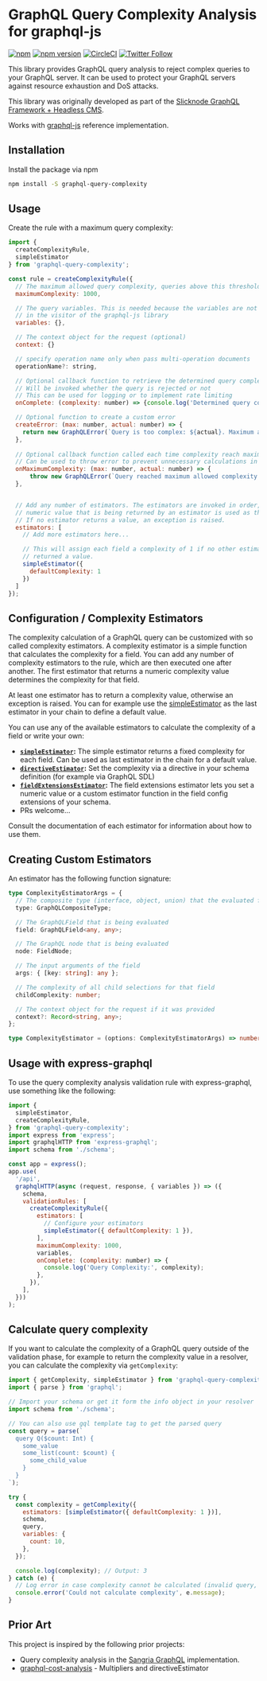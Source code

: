 # GraphQL Query Complexity Analysis for graphql-js

[![npm](https://img.shields.io/npm/dm/graphql-query-complexity)](https://www.npmjs.com/package/graphql-query-complexity)
[![npm version](https://badge.fury.io/js/graphql-query-complexity.svg)](https://badge.fury.io/js/graphql-query-complexity)
[![CircleCI](https://circleci.com/gh/slicknode/graphql-query-complexity.svg?style=shield)](https://circleci.com/gh/slicknode/graphql-query-complexity)
[![Twitter Follow](https://img.shields.io/twitter/follow/slicknode?style=social)](https://twitter.com/slicknode)

This library provides GraphQL query analysis to reject complex queries to your GraphQL server.
It can be used to protect your GraphQL servers against resource exhaustion and DoS attacks.

This library was originally developed as part of the [Slicknode GraphQL Framework + Headless CMS](https://slicknode.com).

Works with [graphql-js](https://github.com/graphql/graphql-js) reference implementation.

## Installation

Install the package via npm

```bash
npm install -S graphql-query-complexity
```

## Usage

Create the rule with a maximum query complexity:

```javascript
import {
  createComplexityRule,
  simpleEstimator
} from 'graphql-query-complexity';

const rule = createComplexityRule({
  // The maximum allowed query complexity, queries above this threshold will be rejected
  maximumComplexity: 1000,

  // The query variables. This is needed because the variables are not available
  // in the visitor of the graphql-js library
  variables: {},

  // The context object for the request (optional)
  context: {}

  // specify operation name only when pass multi-operation documents
  operationName?: string,

  // Optional callback function to retrieve the determined query complexity
  // Will be invoked whether the query is rejected or not
  // This can be used for logging or to implement rate limiting
  onComplete: (complexity: number) => {console.log('Determined query complexity: ', complexity)},

  // Optional function to create a custom error
  createError: (max: number, actual: number) => {
    return new GraphQLError(`Query is too complex: ${actual}. Maximum allowed complexity: ${max}`);
  },
  
  // Optional callback function called each time complexity reach maximum allowed
  // Can be used to throw error to prevent unnecessary calculations in huge queries
  onMaximumComplexity: (max: number, actual: number) => {
      throw new GraphQLError(`Query reached maximum allowed complexity: ${max}`);
  },


  // Add any number of estimators. The estimators are invoked in order, the first
  // numeric value that is being returned by an estimator is used as the field complexity.
  // If no estimator returns a value, an exception is raised.
  estimators: [
    // Add more estimators here...

    // This will assign each field a complexity of 1 if no other estimator
    // returned a value.
    simpleEstimator({
      defaultComplexity: 1
    })
  ]
});
```

## Configuration / Complexity Estimators

The complexity calculation of a GraphQL query can be customized with so called complexity estimators.
A complexity estimator is a simple function that calculates the complexity for a field. You can add
any number of complexity estimators to the rule, which are then executed one after another.
The first estimator that returns a numeric complexity value determines the complexity for that field.

At least one estimator has to return a complexity value, otherwise an exception is raised. You can
for example use the [simpleEstimator](./src/estimators/simple/README.md) as the last estimator
in your chain to define a default value.

You can use any of the available estimators to calculate the complexity of a field
or write your own:

- **[`simpleEstimator`](src/estimators/simple/README.md):** The simple estimator returns a fixed complexity for each field. Can be used as
  last estimator in the chain for a default value.
- **[`directiveEstimator`](src/estimators/directive/README.md):** Set the complexity via a directive in your
  schema definition (for example via GraphQL SDL)
- **[`fieldExtensionsEstimator`](src/estimators/fieldExtensions/README.md):** The field extensions estimator lets you set a numeric value or a custom estimator
  function in the field config extensions of your schema.
- PRs welcome...

Consult the documentation of each estimator for information about how to use them.

## Creating Custom Estimators

An estimator has the following function signature:

```typescript
type ComplexityEstimatorArgs = {
  // The composite type (interface, object, union) that the evaluated field belongs to
  type: GraphQLCompositeType;

  // The GraphQLField that is being evaluated
  field: GraphQLField<any, any>;

  // The GraphQL node that is being evaluated
  node: FieldNode;

  // The input arguments of the field
  args: { [key: string]: any };

  // The complexity of all child selections for that field
  childComplexity: number;

  // The context object for the request if it was provided
  context?: Record<string, any>;
};

type ComplexityEstimator = (options: ComplexityEstimatorArgs) => number | void;
```

## Usage with express-graphql

To use the query complexity analysis validation rule with express-graphql, use something like the
following:

```javascript
import {
  simpleEstimator,
  createComplexityRule,
} from 'graphql-query-complexity';
import express from 'express';
import graphqlHTTP from 'express-graphql';
import schema from './schema';

const app = express();
app.use(
  '/api',
  graphqlHTTP(async (request, response, { variables }) => ({
    schema,
    validationRules: [
      createComplexityRule({
        estimators: [
          // Configure your estimators
          simpleEstimator({ defaultComplexity: 1 }),
        ],
        maximumComplexity: 1000,
        variables,
        onComplete: (complexity: number) => {
          console.log('Query Complexity:', complexity);
        },
      }),
    ],
  }))
);
```

## Calculate query complexity

If you want to calculate the complexity of a GraphQL query outside of the validation phase, for example to
return the complexity value in a resolver, you can calculate the complexity via `getComplexity`:

```javascript
import { getComplexity, simpleEstimator } from 'graphql-query-complexity';
import { parse } from 'graphql';

// Import your schema or get it form the info object in your resolver
import schema from './schema';

// You can also use gql template tag to get the parsed query
const query = parse(`
  query Q($count: Int) {
    some_value
    some_list(count: $count) {
      some_child_value
    }
  }
`);

try {
  const complexity = getComplexity({
    estimators: [simpleEstimator({ defaultComplexity: 1 })],
    schema,
    query,
    variables: {
      count: 10,
    },
  });

  console.log(complexity); // Output: 3
} catch (e) {
  // Log error in case complexity cannot be calculated (invalid query, misconfiguration, etc.)
  console.error('Could not calculate complexity', e.message);
}
```

## Prior Art

This project is inspired by the following prior projects:

- Query complexity analysis in the [Sangria GraphQL](http://sangria-graphql.org/) implementation.
- [graphql-cost-analysis](https://github.com/pa-bru/graphql-cost-analysis) - Multipliers and directiveEstimator
